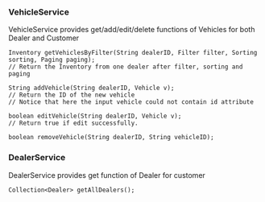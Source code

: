 ### VehicleService

VehicleService provides get/add/edit/delete functions of Vehicles for both Dealer and Customer

```
Inventory getVehiclesByFilter(String dealerID, Filter filter, Sorting sorting, Paging paging);
// Return the Inventory from one dealer after filter, sorting and paging
```

```
String addVehicle(String dealerID, Vehicle v);
// Return the ID of the new vehicle
// Notice that here the input vehicle could not contain id attribute
```

```
boolean editVehicle(String dealerID, Vehicle v);
// Return true if edit successfully.
```

```
boolean removeVehicle(String dealerID, String vehicleID);
```

### DealerService

DealerService provides get function of Dealer for customer

```
Collection<Dealer> getAllDealers();
```